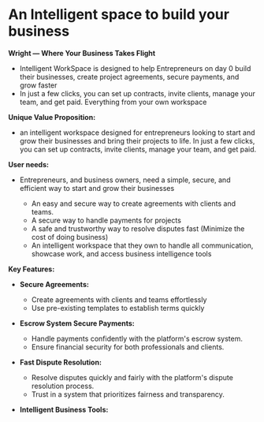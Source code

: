 # An Intelligent space to build your business
**Wright — Where Your Business Takes Flight**

* Intelligent WorkSpace is designed to help Entrepreneurs on day 0 build their businesses, create project agreements, secure payments, and grow faster
* In just a few clicks, you can set up contracts, invite clients, manage your team, and get paid. Everything from your own workspace<br>

**Unique Value Proposition:**
* an intelligent workspace designed for entrepreneurs looking to start and grow their businesses and bring their projects to life. In just a few clicks, you can set up contracts, invite clients, manage your team, and get paid.

**User needs:**<br>
* Entrepreneurs, and business owners,  need a simple, secure, and efficient way to start and grow their businesses<br>

     * An easy and secure way to create agreements with clients and teams.
     * A secure way to handle payments for projects
     * A safe and trustworthy way to resolve disputes fast (Minimize the cost of doing business)
     * An intelligent workspace that they own to handle all communication, showcase work, and access business intelligence tools

**Key Features:**

*    **Secure Agreements:**
      * Create agreements with clients and teams effortlessly
      * Use pre-existing templates to establish terms quickly
*    **Escrow System Secure Payments:**
      * Handle payments confidently with the platform's escrow system.
      * Ensure financial security for both professionals and clients.

*    **Fast Dispute Resolution:**
      * Resolve disputes quickly and fairly with the platform's dispute resolution process.
      * Trust in a system that prioritizes fairness and transparency.
 
*    **Intelligent Business Tools:**

